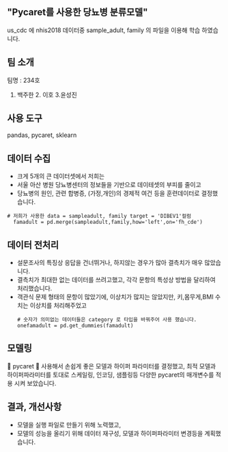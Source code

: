 ## "Pycaret를 사용한 당뇨병 분류모델"
us_cdc 에 nhis2018 데이터중 sample_adult, family 의 파일을 이용해 학습 하였습니다. 

## 팀 소개 
팀명 : 234호 
1. 백주한 2. 이호 3.윤성진

## 사용 도구
pandas, pycaret, sklearn

## 데이터 수집 
  - 크게 5개의 큰 데이터셋에서 저희는
  - 서울 아산 병원 당뇨병센터의 정보들을 기반으로 데이테셋의 부피를 줄이고 
  - 당뇨병의 원인, 관련 합병증, (가정,개인)의 경제적 여건 등을 훈련데이터로 결정했습니다.  
```
# 저희가 사용한 data = sampleadult, family target = 'DIBEV1'컬럼 
  famadult = pd.merge(sampleadult,family,how='left',on='fh_cde')
````
## 데이터 전처리 
  - 설문조사의 특징상 응답을 건너뛰거나, 하지않는 경우가 많아 결측치가 매우 많았습니다.
  - 결측치가 최대한 없는 데이터를 쓰려고했고, 각각 문항의 특성상 방법을 달리하여 처리했습니다.
  - 객관식 문제 형태의 문항이 많았기에, 이상치가 많지는 않았지만, 키,몸무게,BMI 수치는 이상치를 처리해주었고
    ```
    # 숫자가 의미없는 데이터들은 category 로 타입을 바꿔주어 사용 했습니다. 
    onefamadult = pd.get_dummies(famadult)
    ```
## 모델링 
  🥕 pycaret 🥕 사용해서 손쉽게 좋은 모델과 하이퍼 파라미터를 결정했고,
  최적 모델과 하이퍼파라미터를 토대로 스케일링, 인코딩, 샘플링등 다양한 pycaret의 매개변수를 적용 시켜 보았습니다. 

## 결과, 개선사항   
  - 모델을 실행 파일로 만들기 위해 노력했고,
  - 모델의 성능을 올리기 위해 데이터 재구성, 모델과 하이퍼파라미터 변경등을 계획했습니다.
